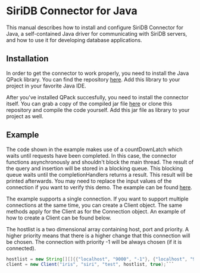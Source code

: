 # SiriDB Connector for Java

This manual describes how to install and configure SiriDB Connector for Java, a self-contained Java driver for communicating with SiriDB servers, and how to use it for developing database applications.

## Installation

In order to get the connector to work properly, you need to install the Java QPack library. You can find the repository [here](https://github.com/SiriDB/java-siridb-connector). Add this library to your project in your favorite Java IDE.

After you've installed QPack succesfully, you need to install the connector itself. You can grab a copy of the compiled jar file [here](https://github.com/SiriDB/java-siridb-connector/releases/latest) or clone this repository and compile the code yourself. Add this jar file as library to your project as well.

## Example

The code shown in the example makes use of a countDownLatch which waits until requests have been completed. In this case, the connector functions asynchronously and shouldn't block the main thread. The result of the query and insertion will be stored in a blocking queue. This blocking queue waits until the completionHandlers returns a result. This result will be printed afterwards. You may need to replace the input values of the connection if you want to verify this demo. The example can be found [here](example/Example.java).

The example supports a single connection. If you want to support multiple connections at the same time, you can create a Client object. The same methods apply for the Client as for the Connection object. An example of how to create a Client can be found below.

The hostlist is a two dimensional array containing host, port and priority. A higher priority means that there is a higher change that this connection will be chosen. The connection with priority -1 will be always chosen (if it is connected).

```Java
hostlist = new String[][]{{"localhost", "9000", "-1"}, {"localhost", "9001", "5"}, {"localhost", "9002", "1"}, {"localhost", "9003", "2"}};
client = new Client("iris", "siri", "test", hostlist, true);```
